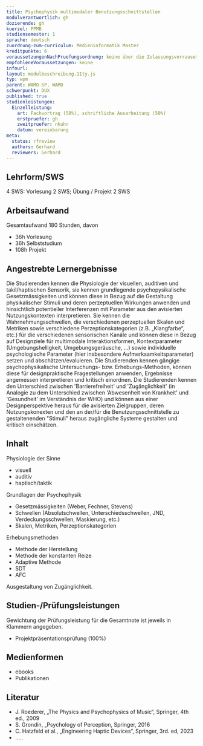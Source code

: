 ```yaml
---
title: Psychophysik multimodaler Benutzungsschnittstellen
modulverantwortlich: gh
dozierende: gh
kuerzel: PPMB
studiensemester: 1
sprache: deutsch
zuordnung-zum-curriculum: Medieninformatik Master
kreditpunkte: 6
voraussetzungenNachPruefungsordnung: keine über die Zulassungsvorrausetzungen zum Studium hinausgehenden
empfohleneVoraussetzungen: keine
infourl: 
layout: modulbeschreibung.11ty.js
typ: wpm
parent: WAMO-SP, WAMO
schwerpunkt: DUX
published: true
studienleistungen:
  Einzelleistung:
    art: Fachvortrag (50%), schriftliche Ausarbeitung (50%)
    erstpruefer: gh
    zweitpruefer: nkuhn
    datum: vereinbarung
meta:
  status: rfreview
  authors: Gerhard
  reviewers: Gerhard
---
```


## Lehrform/SWS

4 SWS: Vorlesung 2 SWS; Übung / Projekt 2 SWS

## Arbeitsaufwand
Gesamtaufwand 180 Stunden, davon
- 36h Vorlesung
- 36h Selbststudium
- 108h Projekt



## Angestrebte Lernergebnisse
Die Studierenden kennen die Physiologie der visuellen, auditiven und takil/haptischen Sensorik, sie kennen grundlegende psychopysikalische Gesetzmässigkeiten und können diese in Bezug auf die Gestaltung physikalischer Stimuli und deren perzeptuellen Wirkungen anwenden und hinsichtlich potentieller Interferenzen mit Parameter aus den avisierten Nutzungskontexten interpretieren. Sie kennen die Wahrnehmungsschwellen, die verschiedenen perzeptuellen Skalen und Metriken sowie verschiedene Perzeptionskategorien (z.B. „Klangfarbe“, etc.) für die verschiedenen sensorischen Kanäle 
und können diese in Bezug auf Designziele für multimodale Interaktionsformen, Kontextparameter (Umgebungshelligkeit, Umgebungsgeräusche, …) sowie individuelle psychologische Parameter (hier insbesondere Aufmerksamkeitsparameter) setzen und abschätzen/evaluieren. Die Studierenden 
kennen gängige psychophysikalische Untersuchungs- bzw. Erhebungs-Methoden, können diese für designpraktische Fragestellungen anwenden, Ergebnisse angemessen interpretieren und kritisch einordnen.
Die Studierenden kennen den Unterschied zwischen 'Barrierefreiheit' und 'Zugänglichkeit' (in Analogie zu dem Unterschied zwischen 'Abwesenheit von Krankheit' und 'Gesundheit' im Verständnis der WHO) und können aus einer Designperspektive heraus für die avisierten Zielgruppen, deren Nutzungskonexten und den an der/für die Benutzungsschnittstelle zu gestaltenenden "Stimuli" heraus zugängliche Systeme gestalten und kritisch einschätzen.




## Inhalt
Physiologie der Sinne
- visuell
- auditiv
- haptisch/taktik

Grundlagen der Psychophysik
- Gesetzmässigkeiten (Weber, Fechner, Stevens)
- Schwellen (Absolutschwellen, Unterschiedsschwellen, JND, Verdeckungsschwellen, Maskierung, etc.)
- Skalen, Metriken, Perzeptionskategorien


Erhebungsmethoden
- Methode der Herstellung
- Methode der konstanten Reize
- Adaptive Methode
- SDT
- AFC

Ausgestaltung von Zugänglichkeit.

## Studien-/Prüfungsleistungen
Gewichtung der Prüfungsleistung für die Gesamtnote ist jeweils in Klammern angegeben.
- Projektpräsentationsprüfung (100%)

## Medienformen
- ebooks
- Publikationen


## Literatur
- J. Roederer, „The Physics and Psychophysics of Music“, Springer, 4th ed., 2009
- S. Grondin, „Psychology of Perception, Springer, 2016
- C. Hatzfeld et al., „Engineering Haptic Devices“, Springer, 3rd. ed, 2023
- …..
